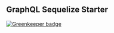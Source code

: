 ## GraphQL Sequelize Starter

[![Greenkeeper badge](https://badges.greenkeeper.io/benfluleck/GraphQL-Starter-Sequelize.svg)](https://greenkeeper.io/)
